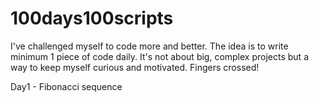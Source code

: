 # 100days100scripts
I've challenged myself to code more and better. The idea is to write minimum 1 piece of code daily. It's not about big, complex projects but a way to keep myself curious and motivated. Fingers crossed!

Day1 - Fibonacci sequence
